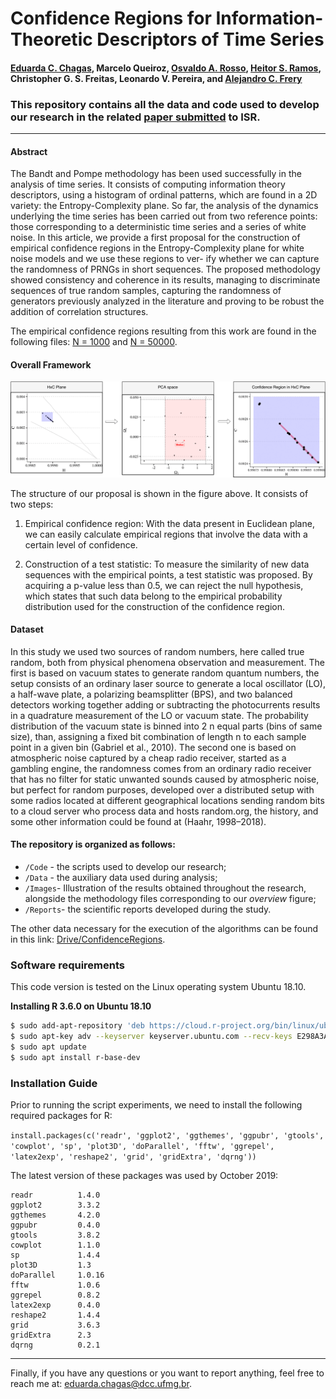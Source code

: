 # Confidence Regions for Information-Theoretic Descriptors of Time Series

#### [Eduarda C. Chagas](mailto:eduarda.chagas@dcc.ufmg.br), Marcelo Queiroz, [Osvaldo A. Rosso](mailto:oarosso@gmail.com), [Heitor S. Ramos](mailto:ramosh@dcc.ufmg.br), Christopher G. S. Freitas, Leonardo V. Pereira, and [Alejandro C. Frery](mailto:acfrery@laccan.ufal.br)

### This repository contains all the data and code used to develop our research in the related [paper submitted](<https://www.dropbox.com/s/k7fnogysrbj8vl4/IT-ConfidenceRegions.pdf?dl=0>) to ISR. 

---

#### Abstract

The Bandt and Pompe methodology has been used successfully in the analysis of time series. It consists of computing information theory descriptors, using a histogram of ordinal patterns, which are found in a 2D variety: the Entropy-Complexity plane. So far, the analysis of the dynamics underlying the time series has been carried out from two reference points: those corresponding to a deterministic time series and a series of white noise. In this article, we provide a first proposal for the construction of empirical confidence regions in the Entropy-Complexity plane for white noise models and we use these regions to ver-
ify whether we can capture the randomness of PRNGs in short sequences. The proposed methodology showed consistency and coherence in its results, managing to discriminate sequences of true random samples, capturing the randomness of generators previously analyzed in the literature and proving to be robust the addition of correlation structures.

The empirical confidence regions resulting from this work are found in the following files: [N = 1000](https://github.com/EduardaChagas/ConfidenceRegions/blob/master/Data/Regions-HC/regions-hc-N1000.csv) and [N = 50000](https://github.com/EduardaChagas/ConfidenceRegions/blob/master/Data/Regions-HC/regions-hc-N50000.csv).

#### Overall Framework

<img src="/Images/methodology.png" />

The structure of our proposal is shown in the figure above. It consists of two steps:

  1. Empirical confidence region: With the data present in Euclidean plane, we can easily calculate empirical regions
that involve the data with a certain level of confidence.
  
  2. Construction of a test statistic: To measure the similarity of new data sequences with the empirical points, a test
statistic was proposed. By acquiring a p-value less than 0.5, we can reject the null hypothesis, which states that
such data belong to the empirical probability distribution used for the construction of the confidence region.

#### Dataset

In this study we used two sources of random numbers, here called true random, both from physical phenomena observation and measurement. The first is based on vacuum states to generate random quantum numbers, the setup consists of an ordinary laser source to generate a local oscillator (LO), a half-wave plate, a polarizing beamsplitter (BPS), and two balanced detectors working together adding or subtracting the photocurrents results in a quadrature measurement of the LO or vacuum state. The probability distribution of the vacuum state is binned into 2 n equal parts (bins of same size), than, assigning a fixed bit combination of length n to each sample point in a given bin (Gabriel et al., 2010). The second one is based on atmospheric noise captured by a cheap radio receiver, started as a gambling engine, the randomness comes from an ordinary radio receiver that has no filter for static unwanted sounds caused by atmospheric noise, but perfect for random purposes, developed over a distributed setup with some radios located at different geographical locations sending random bits to a cloud server who process data and hosts random.org, the history, and some other information could be found at (Haahr, 1998–2018).

#### The repository is organized as follows:

- `/Code` - the scripts used to develop our research; 
- `/Data` - the auxiliary data used during analysis; 
- `/Images`- Illustration of the results obtained throughout the research, alongside the methodology files corresponding to our *overview* figure; 
- `/Reports`- the scientific reports developed during the study. 

The other data necessary for the execution of the algorithms can be found in this link: [Drive/ConfidenceRegions](https://drive.google.com/drive/folders/18ZuFbLZedp5aPWfreBD45nm_SossK3cC?usp=sharing).

### Software requirements

This code version is tested on the Linux operating system Ubuntu 18.10.

**Installing R 3.6.0 on Ubuntu 18.10**

```sh
$ sudo add-apt-repository 'deb https://cloud.r-project.org/bin/linux/ubuntu disco-cran35/'
$ sudo apt-key adv --keyserver keyserver.ubuntu.com --recv-keys E298A3A825C0D65DFD57CBB651716619E084DAB9
$ sudo apt update
$ sudo apt install r-base-dev
```

### Installation Guide

Prior to running the script experiments, we need to install the following required packages for R: 

``
install.packages(c('readr', 'ggplot2', 'ggthemes', 'ggpubr', 'gtools', 'cowplot', 'sp', 'plot3D', 'doParallel', 'fftw', 'ggrepel', 'latex2exp', 'reshape2', 'grid', 'gridExtra', 'dqrng'))
``

The latest version of these packages was used by October 2019:

```
readr          1.4.0
ggplot2        3.3.2   
ggthemes       4.2.0  
ggpubr         0.4.0
gtools         3.8.2
cowplot        1.1.0  
sp             1.4.4
plot3D         1.3
doParallel     1.0.16
fftw           1.0.6
ggrepel        0.8.2
latex2exp      0.4.0
reshape2       1.4.4
grid           3.6.3
gridExtra      2.3
dqrng          0.2.1
```
---


Finally, if you have any questions or you want to report anything, feel free to reach me at: eduarda.chagas@dcc.ufmg.br. 

